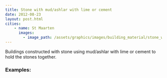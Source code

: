 ```yaml
---
title: Stone with mud/ashlar with lime or cement
date: 2012-08-23
layout: post.html
cities:
    - name: St Maarten
      images:
        - image_path: /assets/graphics/images/building_material/stone_with_mud-ashlar_with_lime_or_cement/stone_st_maarten_01.png
---
```

Buildings constructed with stone using mud/ashlar with lime or cement to hold the stones together.
### Examples:
